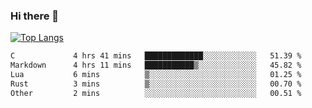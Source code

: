 ### Hi there 👋

<!--
**3Xpl0it3r/3Xpl0it3r** is a ✨ _special_ ✨ repository because its `README.md` (this file) appears on your GitHub profile.

Here are some ideas to get you started:

- 🔭 I’m currently working on ...
- 🌱 I’m currently learning ...
- 👯 I’m looking to collaborate on ...
- 🤔 I’m looking for help with ...
- 💬 Ask me about ...
- 📫 How to reach me: ...
- 😄 Pronouns: ...
- ⚡ Fun fact: ...
-->


[![Top Langs](https://github-readme-stats.vercel.app/api/top-langs/?username=3Xpl0it3r&layout=compact)](https://github.com/3Xpl0it3r/3Xpl0it3r)

<!--START_SECTION:waka-->

```txt
C             4 hrs 41 mins   █████████████░░░░░░░░░░░░   51.39 %
Markdown      4 hrs 11 mins   ███████████▒░░░░░░░░░░░░░   45.82 %
Lua           6 mins          ▒░░░░░░░░░░░░░░░░░░░░░░░░   01.25 %
Rust          3 mins          ▒░░░░░░░░░░░░░░░░░░░░░░░░   00.70 %
Other         2 mins          ░░░░░░░░░░░░░░░░░░░░░░░░░   00.51 %
```

<!--END_SECTION:waka-->
